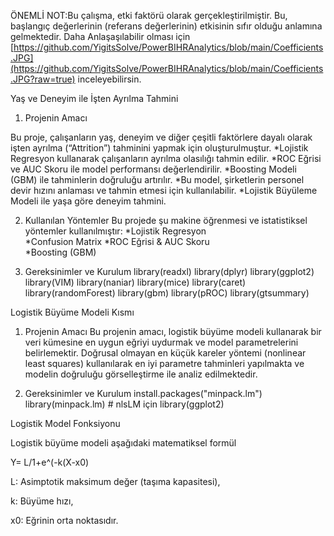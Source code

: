 ÖNEMLİ NOT:Bu çalışma, etki faktörü olarak gerçekleştirilmiştir. Bu, başlangıç değerlerinin (referans değerlerinin) etkisinin sıfır olduğu anlamına gelmektedir. Daha Anlaşaşılabilir olması için [https://github.com/YigitsSolve/PowerBIHRAnalytics/blob/main/Coefficients.JPG](https://github.com/YigitsSolve/PowerBIHRAnalytics/blob/main/Coefficients.JPG?raw=true) inceleyebilirsin.

Yaş ve Deneyim ile İşten Ayrılma Tahmini


1. Projenin Amacı

Bu proje, çalışanların yaş, deneyim ve diğer çeşitli faktörlere dayalı olarak işten ayrılma (“Attrition”) tahminini yapmak için oluşturulmuştur.
*Lojistik Regresyon kullanarak çalışanların ayrılma olasılığı tahmin edilir.
*ROC Eğrisi ve AUC Skoru ile model performansı değerlendirilir.
*Boosting Modeli (GBM) ile tahminlerin doğruluğu artırılır.
*Bu model, şirketlerin personel devir hızını anlaması ve tahmin etmesi için kullanılabilir.
*Lojistik Büyüleme Modeli ile yaşa göre deneyim tahmini.


2. Kullanılan Yöntemler
Bu projede şu makine öğrenmesi ve istatistiksel yöntemler kullanılmıştır:
*Lojistik Regresyon  
*Confusion Matrix 
*ROC Eğrisi & AUC Skoru  
*Boosting (GBM) 

3. Gereksinimler ve Kurulum
library(readxl)
library(dplyr)
library(ggplot2)
library(VIM)
library(naniar)
library(mice)
library(caret)
library(randomForest)
library(gbm)
library(pROC)
library(gtsummary)

Logistik Büyüme Modeli  Kısmı

1. Projenin Amacı Bu projenin amacı, logistik büyüme modeli kullanarak bir veri kümesine en uygun eğriyi uydurmak ve model parametrelerini belirlemektir. Doğrusal olmayan en küçük kareler yöntemi (nonlinear least squares) kullanılarak en iyi parametre tahminleri yapılmakta ve modelin doğruluğu görselleştirme ile analiz edilmektedir.

2. Gereksinimler ve Kurulum
install.packages("minpack.lm")
library(minpack.lm)  # nlsLM için
library(ggplot2)


Logistik Model Fonksiyonu

Logistik büyüme modeli aşağıdaki matematiksel formül

Y= L/1+e^(-k(X-x0)

L: Asimptotik maksimum değer (taşıma kapasitesi),

k: Büyüme hızı,

x0: Eğrinin orta noktasıdır.




